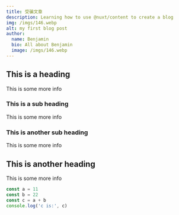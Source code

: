```yaml
---
title: 受骗文章
description: Learning how to use @nuxt/content to create a blog
img: /imgs/146.webp
alt: my first blog post
author:
  name: Benjamin
  bio: All about Benjamin
  image: /imgs/146.webp
---
```


## This is a heading

This is some more info

### This is a sub heading

This is some more info

### This is another sub heading

This is some more info

## This is another heading

This is some more info

```javascript
const a = 11
const b = 22
const c = a + b
console.log('c is:', c)
```
